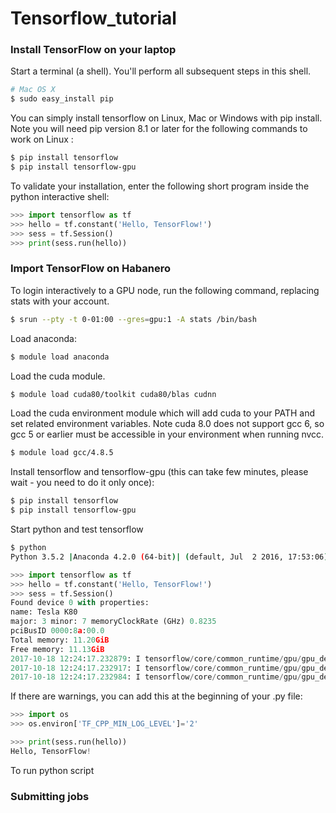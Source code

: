 # Tensorflow_tutorial

### Install TensorFlow on your laptop

Start a terminal (a shell). You'll perform all subsequent steps in this shell.
```bash
# Mac OS X
$ sudo easy_install pip
```
You can simply install tensorflow on Linux, Mac or Windows with pip install. Note you will need pip version 8.1 or later for the following commands to work on Linux :
```bash
$ pip install tensorflow
$ pip install tensorflow-gpu
```
To validate your installation, enter the following short program inside the python interactive shell:
```python
>>> import tensorflow as tf
>>> hello = tf.constant('Hello, TensorFlow!')
>>> sess = tf.Session()
>>> print(sess.run(hello))
```

### Import TensorFlow on Habanero
To login interactively to a GPU node, run the following command, replacing stats with your account.
```bash
$ srun --pty -t 0-01:00 --gres=gpu:1 -A stats /bin/bash
```

Load anaconda:
```bash
$ module load anaconda
```
Load the cuda module.
```bash
$ module load cuda80/toolkit cuda80/blas cudnn
```
Load the cuda environment module which will add cuda to your PATH and set related environment variables. Note cuda 8.0 does not support gcc 6, so gcc 5 or earlier must be accessible in your environment when running nvcc.  
```bash 
$ module load gcc/4.8.5
```
Install tensorflow and tensorflow-gpu (this can take few minutes, please wait - you need to do it only once):
```bash
$ pip install tensorflow
$ pip install tensorflow-gpu 
```
Start python and test tensorflow
```bash
$ python
Python 3.5.2 |Anaconda 4.2.0 (64-bit)| (default, Jul  2 2016, 17:53:06) 
```

```python
>>> import tensorflow as tf
>>> hello = tf.constant('Hello, TensorFlow!')
>>> sess = tf.Session()
Found device 0 with properties: 
name: Tesla K80
major: 3 minor: 7 memoryClockRate (GHz) 0.8235
pciBusID 0000:8a:00.0
Total memory: 11.20GiB
Free memory: 11.13GiB
2017-10-18 12:24:17.232879: I tensorflow/core/common_runtime/gpu/gpu_device.cc:976] DMA: 0 
2017-10-18 12:24:17.232917: I tensorflow/core/common_runtime/gpu/gpu_device.cc:986] 0:   Y 
2017-10-18 12:24:17.232984: I tensorflow/core/common_runtime/gpu/gpu_device.cc:1045] Creating TensorFlow device (/gpu:0) -> (device: 0, name: Tesla K80, pci bus id: 0000:8a:00.0)
```

If there are warnings, you can add this at the beginning of your .py file:
```python
>>> import os
>>> os.environ['TF_CPP_MIN_LOG_LEVEL']='2'
```

``` python
>>> print(sess.run(hello))
Hello, TensorFlow!
```
To run python script



### Submitting jobs

``` 
